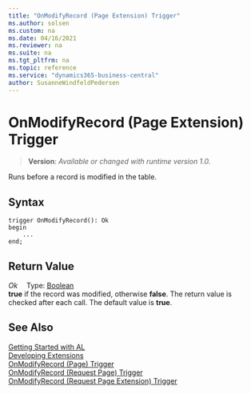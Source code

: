 ```yaml
---
title: "OnModifyRecord (Page Extension) Trigger"
ms.author: solsen
ms.custom: na
ms.date: 04/16/2021
ms.reviewer: na
ms.suite: na
ms.tgt_pltfrm: na
ms.topic: reference
ms.service: "dynamics365-business-central"
author: SusanneWindfeldPedersen
---
```

[//]: # (START>DO_NOT_EDIT)
[//]: # (IMPORTANT:Do not edit any of the content between here and the END>DO_NOT_EDIT.)
[//]: # (Any modifications should be made in the .xml files in the ModernDev repo.)

# OnModifyRecord (Page Extension) Trigger
> **Version**: _Available or changed with runtime version 1.0._

Runs before a record is modified in the table.


## Syntax
```
trigger OnModifyRecord(): Ok
begin
    ...
end;
```


## Return Value

*Ok*
&emsp;Type: [Boolean](../../methods-auto/boolean/boolean-data-type.md)  
**true** if the record was modified, otherwise **false**. The return value is checked after each call. The default value is **true**.

[//]: # (IMPORTANT: END>DO_NOT_EDIT)
## See Also  
[Getting Started with AL](../../devenv-get-started.md)  
[Developing Extensions](../../devenv-dev-overview.md)  
[OnModifyRecord (Page) Trigger](../page/devenv-onmodifyrecord-page-trigger.md)  
[OnModifyRecord (Request Page) Trigger](../requestpage/devenv-onmodifyrecord-requestpage-trigger.md)  
[OnModifyRecord (Request Page Extension) Trigger](../requestpageextension/devenv-onmodifyrecord-requestpageextension-trigger.md)
